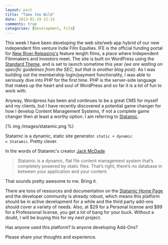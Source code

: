 ```yaml
---
layout: post
title: "Tame the Wild"
date: 2013-01-19 22:14
comments: true
categories: [Development, Film]
---
```


This week I have been developing the web site/web app hybrid of our new independent film venture Indie Film Equities. IFE is the official funding portal for [New River Releasing's](http://newriverreleasing.com) feature length films, a place where Independent Filmmakers and Investors meet. The site is built on WordPress using the [Standard Theme](https://www.e-junkie.com/ecom/gb.php?ii=606601&c=ib&aff=214644&cl=64302), and is set to launch sometime this year *(we are waiting on specific guidelines from the SEC, but that is another blog post)*. As I was building out the membership login/payment functionality<!-- more -->, I was able to  seriously dive into PHP for the first time. PHP is the server-side language that makes up the heart and soul of WordPress and so far it is a lot of fun to work with.

Anyway, Wordpress has been and continues to be a great CMS for myself and my clients, but I have recently discovered a potential game changer for how I develop Content Management Systems, if not a complete game changer then at least a worthy option. I am referring to [Statamic](http://statamic.com/).

{% img /images/statamic.png %}

Statamic is a dynamic, static site generator.  <code>static + dynamic = Statamic</code>. Pretty clever.

In the words of Statamic's creator [Jack McDade](http://jackmcdade.com/)

<blockquote>Statamic is a dynamic, flat file content management system that’s completely powered by static files. That’s right, there’s no database in between your application and your content.</blockquote>

That sounds pretty awesome to me. Bring it.

There are tons of resources and documentation on the [Statamic Home Page](http://statamic.com/) and the developer community is already robust, which means this platform should be in active development for a while and the third party add-ons should cover a variety of needs. Also, at $29 for a Personal license and $99 for a Professional license, you get a lot of bang for your buck. Without a doubt, I will be buying this for my next project.

Has anyone used this platform? Is anyone developing Add-Ons?

Please share your thoughts and experience.
